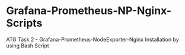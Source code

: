 # Grafana-Prometheus-NP-Nginx-Scripts
ATG Task 2 - Grafana-Prometheus-NodeExporter-Nginx Installation by using Bash Script
